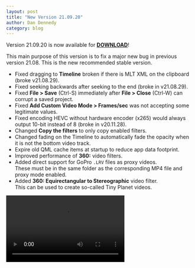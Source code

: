 ```yaml
---
layout: post
title: "New Version 21.09.20"
author: Dan Dennedy
category: blog
---
```


Version 21.09.20 is now available for [**DOWNLOAD**](https://github.com/mltframework/shotcut/releases/tag/v21.09.20)!

This main purpose of this version is to fix a major new bug in previous version 21.08. This is the
new recommended stable version.

- Fixed dragging to **Timeline** broken if there is MLT XML on the clipboard (broke v21.08.29).
- Fixed seeking backwards after seeking to the end (broke in v21.08.29).
- Fixed **File > Save** (Ctrl-S) immediately after **File > Close** (Ctrl-W) can corrupt a saved project.
- Fixed **Add Custom Video Mode > Frames/sec** was not accepting some legitimate values.
- Fixed encoding HEVC without hardware encoder (x265) would always output 10-bit instead of 8 (broke in v20.11.28).
- Changed **Copy the filters** to only copy enabled filters.
- Changed fading on the Timeline to automatically fade the opacity when it is not the bottom video track.
- Expire old QML cache items at startup to reduce app data footprint.
- Improved performance of **360:** video filters.
- Added direct support for GoPro `.LRV` files as proxy videos.  
  These must be in the same folder as the corresponding MP4 file and proxy mode enabled.
- Added **360: Equirectangular to Stereographic** video filter.  
  This can be used to create so-called Tiny Planet videos. 

<video width="320" height="180" autoplay="autoplay" loop="loop">
  <source src="{{ "/assets/videos/tinyplanet.mp4" | prepend: site.baseurl | prepend: site.url }}" type="video/mp4">
</video>

